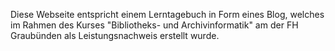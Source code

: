 Diese Webseite entspricht einem Lerntagebuch in Form eines Blog, welches im Rahmen des Kurses "Bibliotheks- und Archivinformatik" am der FH Graubünden als Leistungsnachweis erstellt wurde.